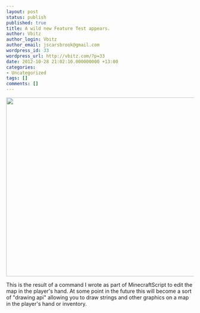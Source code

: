 ```yaml
---
layout: post
status: publish
published: true
title: A wild new Feature Test appears.
author: Vbitz
author_login: Vbitz
author_email: jscarsbrook@gmail.com
wordpress_id: 33
wordpress_url: http://vbitz.com/?p=33
date: 2012-10-28 21:02:10.000000000 +13:00
categories:
- Uncategorized
tags: []
comments: []
---
```

<a href="http://vbitz.com/images/2012-10-28_20.29.20.png"><img class="alignnone" title="http://vbitz.com/images/2012-10-28_20.29.20.png" src="http://vbitz.com/images/2012-10-28_20.29.20.png" alt="" width="854" height="480" /></a>

This is the result of a command I wrote as part of MinecraftScript to edit the map in the player's hand. At some point in the future this will become a sort of "drawing api" allowing you to draw strings and other graphics on a map in the player's hand or inventory.
